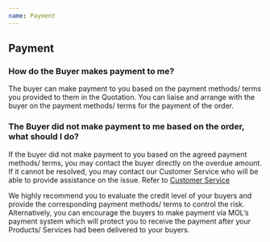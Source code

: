 ```yaml
---
name: Payment 
---
```


## Payment

###  How do the Buyer makes payment to me?

The buyer can make payment to you based on the payment methods/ terms you provided to them in the Quotation. You can liaise and arrange with the buyer on the payment methods/ terms for the payment of the order.

###  The Buyer did not make payment to me based on the order, what should I do?

If the buyer did not make payment to you based on the agreed payment methods/ terms, you may contact the buyer directly on the overdue amount. If it cannot be resolved, you may contact our Customer Service who will be able to provide assistance on the issue. Refer to [Customer Service](http://emarineonline.com)

We highly recommend you to evaluate the credit level of your buyers and provide the corresponding payment methods/ terms to control the risk. Alternatively, you can encourage the buyers to make payment via MOL’s payment system which will protect you to receive the payment after your Products/ Services had been delivered to your buyers.
